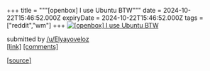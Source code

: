 +++
title = """[openbox] I use Ubuntu BTW"""
date = 2024-10-22T15:46:52.000Z
expiryDate = 2024-10-22T15:46:52.000Z
tags = ["reddit","wm"]
+++
[![[openbox] I use Ubuntu BTW](https://preview.redd.it/f7ntv6ngwbwd1.png?width=640&crop=smart&auto=webp&s=0528eed0bef9f460cf0a2a89b5cff325efac8868 "[openbox] I use Ubuntu BTW")](https://www.reddit.com/r/unixporn/comments/1g9lc7s/openbox_i_use_ubuntu_btw/)

submitted by [/u/Elyayoveloz](https://www.reddit.com/user/Elyayoveloz)  
[\[link\]](https://i.redd.it/f7ntv6ngwbwd1.png) [\[comments\]](https://www.reddit.com/r/unixporn/comments/1g9lc7s/openbox_i_use_ubuntu_btw/)

[[source]](https://www.reddit.com/r/unixporn/comments/1g9lc7s/openbox_i_use_ubuntu_btw/)
